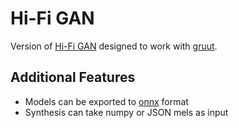 # Hi-Fi GAN

Version of [Hi-Fi GAN](https://github.com/jik876/hifi-gan) designed to work with [gruut](https://github.com/rhasspy/gruut).

## Additional Features

* Models can be exported to [onnx](https://onnx.ai/) format
* Synthesis can take numpy or JSON mels as input
